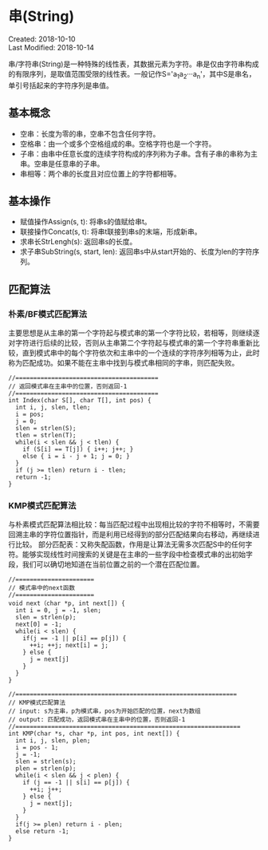 # 串(String)
Created: 2018-10-10  
Last Modified: 2018-10-14  

串/字符串(String)是一种特殊的线性表，其数据元素为字符。串是仅由字符串构成的有限序列，是取值范围受限的线性表。一般记作S='a<sub>1</sub>a<sub>2</sub>···a<sub>n</sub>'，其中S是串名，单引号括起来的字符序列是串值。

## 基本概念
- 空串：长度为零的串，空串不包含任何字符。
- 空格串：由一个或多个空格组成的串。空格字符也是一个字符。
- 子串：由串中任意长度的连续字符构成的序列称为子串。含有子串的串称为主串。空串是任意串的子串。
- 串相等：两个串的长度且对应位置上的字符都相等。

## 基本操作
- 赋值操作Assign(s, t): 将串s的值赋给串t。
- 联接操作Concat(s, t): 将串t联接到串s的末端，形成新串。
- 求串长StrLengh(s): 返回串s的长度。
- 求子串SubString(s, start, len): 返回串s中从start开始的、长度为len的字符序列。

## 匹配算法
### 朴素/BF模式匹配算法
主要思想是从主串的第一个字符起与模式串的第一个字符比较，若相等，则继续逐对字符进行后续的比较，否则从主串第二个字符起与模式串的第一个字符串重新比较，直到模式串中的每个字符依次和主串中的一个连续的字符序列相等为止，此时称为匹配成功。如果不能在主串中找到与模式串相同的字串，则匹配失败。
```
//========================================
// 返回模式串在主串中的位置，否则返回-1
//========================================
int Index(char S[], char T[], int pos) {
  int i, j, slen, tlen;
  i = pos;
  j = 0;
  slen = strlen(S);
  tlen = strlen(T);
  while(i < slen && j < tlen) {
    if (S[i] == T[j]) { i++; j++; }
    else { i = i - j + 1; j = 0; }
  }
  if (j >= tlen) return i - tlen;
  return -1;
}
```
  
### KMP模式匹配算法
与朴素模式匹配算法相比较：每当匹配过程中出现相比较的字符不相等时，不需要回溯主串的字符位置指针，而是利用已经得到的部分匹配结果向右移动，再继续进行比较。
部分匹配表：又称失配函数，作用是让算法无需多次匹配S中的任何字符。能够实现线性时间搜索的关键是在主串的一些字段中检查模式串的出初始字段，我们可以确切地知道在当前位置之前的一个潜在匹配位置。
```
//======================
// 模式串中的next函数
//======================
void next（char *p, int next[]) {
  int i = 0, j = -1, slen;
  slen = strlen(p);
  next[0] = -1;
  while(i < slen) {
    if(j == -1 || p[i] == p[j]) {
      ++i; ++j; next[i] = j;
    } else {
      j = next[j]
    }
  }
}

//==============================================================
// KMP模式匹配算法
// input: s为主串，p为模式串，pos为开始匹配的位置，next为数组
// output: 匹配成功，返回模式串在主串中的位置，否则返回-1
//===============================================================
int KMP(char *s, char *p, int pos, int next[]) {
  int i, j, slen, plen;
  i = pos - 1;
  j = -1;
  slen = strlen(s);
  plen = strlen(p);
  while(i < slen && j < plen) {
    if (j == -1 || s[i] == p[j]) {
      ++i; j++;
    } else {
      j = next[j];
    }
  }
  if(j >= plen) return i - plen;
  else return -1;
}
```